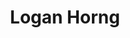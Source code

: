 ---
type: "member"
layout: "team"
title: "Logan Horng"
publish_name: "Logan Horng"
bg_image: ""
photo: ""
lab_position: "Undergrad Student"
lab_group: "Alumni"
status: "alumni"
---